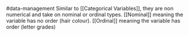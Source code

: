 #data-management
Similar to [[Categorical Variables]], they are non numerical and take on nominal or ordinal types. [[Nominal]] meaning the variable has no order (hair colour). [[Ordinal]] meaning the variable has order (letter grades)